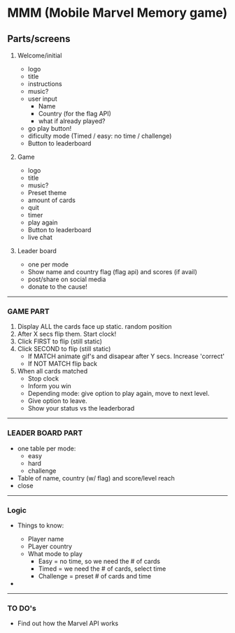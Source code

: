 # MMM (Mobile Marvel Memory game)

## Parts/screens


1. Welcome/initial
	- logo
	- title
	- instructions
	- music?
	- user input
		- Name
		- Country (for the flag API)
		- what if already played?
	- go play button!
	- dificulty mode (Timed / easy: no time / challenge)
	- Button to leaderboard


2. Game
	- logo
	- title
	- music?
	- Preset theme
	- amount of cards
	- quit
	- timer
	- play again
	- Button to leaderboard
	+ live chat


3. Leader board
	- one per mode
	- Show name and country flag (flag api) and scores (if avail)

	+ post/share on social media
	+ donate to the cause!


----------------
### GAME PART

1. Display ALL the cards face up static. random position
2. After X secs flip them. Start clock!
3. Click FIRST to flip (still static)
4. Click SECOND to flip (still static)
	+ If MATCH animate gif's and disapear after Y secs. Increase 'correct'
	+ If NOT MATCH flip back
5. When all cards matched
	+ Stop clock
	+ Inform you win
	+ Depending mode: give option to play again, move to next level.
	+ Give option to leave.
	+ Show your status vs the leaderborad

-------------------
### LEADER BOARD PART
- one table per mode:
	+ easy
	+ hard
	+ challenge
- Table of name, country (w/ flag) and score/level reach
- close


--------
### Logic

- Things to know:
	- Player name
	- PLayer country
	- What mode to play
		- Easy = no time, so we need the # of cards
		- Timed =  we need the # of cards, select time
		- Challenge = preset # of cards and time

- 




----
### TO DO's

- Find out how the Marvel API works
